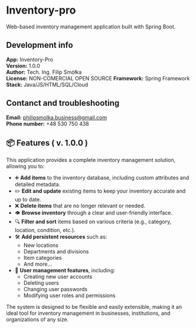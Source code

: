 # Inventory-pro
Web-based inventory management application built with Spring Boot. 

## Development info
<b>App:</b> Inventory-Pro <br>
<b>Version:</b> 1.0.0 <br>
<b>Author:</b> Tech. Ing. Filip Smółka <br>
<b>License:</b> NON-COMERCIAL OPEN SOURCE
<b>Framework:</b> Spring Framework <br>
<b>Stack:</b> Java/JS/HTML/SQL/Cloud 

## Contanct and troubleshooting
<b>Email:</b> philipsmolka.business@gmail.com <br>
<b>Phone number:</b> +48 530 750 438

## 📦 Features ( v. 1.0.0 )

This application provides a complete inventory management solution, allowing you to:

- ➕ **Add items** to the inventory database, including custom attributes and detailed metadata.
- ✏️ **Edit and update** existing items to keep your inventory accurate and up to date.
- ❌ **Delete items** that are no longer relevant or needed.
- 👁️ **Browse inventory** through a clear and user-friendly interface.
- 🔍 **Filter and sort** items based on various criteria (e.g., category, location, condition, etc.).
- 🛠️ **Add persistent resources** such as:
  - New locations
  - Departments and divisions
  - Item categories
  - And more...
- 👥 **User management features**, including:
  - Creating new user accounts
  - Deleting users
  - Changing user passwords
  - Modifying user roles and permissions

The system is designed to be flexible and easily extensible, making it an ideal tool for inventory management in businesses, institutions, and organizations of any size.



